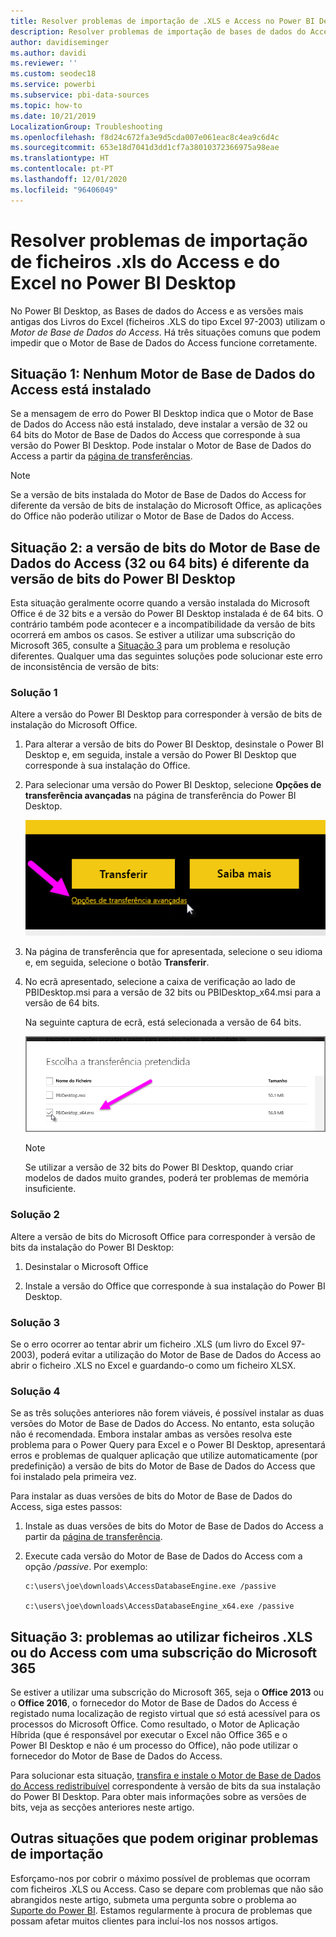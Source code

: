 ```yaml
---
title: Resolver problemas de importação de .XLS e Access no Power BI Desktop
description: Resolver problemas de importação de bases de dados do Access e folhas de cálculo .XLS no Power BI Desktop e Power Query
author: davidiseminger
ms.author: davidi
ms.reviewer: ''
ms.custom: seodec18
ms.service: powerbi
ms.subservice: pbi-data-sources
ms.topic: how-to
ms.date: 10/21/2019
LocalizationGroup: Troubleshooting
ms.openlocfilehash: f8d24c672fa3e9d5cda007e061eac8c4ea9c6d4c
ms.sourcegitcommit: 653e18d7041d3dd1cf7a38010372366975a98eae
ms.translationtype: HT
ms.contentlocale: pt-PT
ms.lasthandoff: 12/01/2020
ms.locfileid: "96406049"
---
```

# <a name="troubleshoot-importing-access-and-excel-xls-files-in-power-bi-desktop"></a>Resolver problemas de importação de ficheiros .xls do Access e do Excel no Power BI Desktop

No Power BI Desktop, as Bases de dados do Access e as versões mais antigas dos Livros do Excel (ficheiros .XLS do tipo Excel 97-2003) utilizam o *Motor de Base de Dados do Access*. Há três situações comuns que podem impedir que o Motor de Base de Dados do Access funcione corretamente.

## <a name="situation-1-no-access-database-engine-is-installed"></a>Situação 1: Nenhum Motor de Base de Dados do Access está instalado

Se a mensagem de erro do Power BI Desktop indica que o Motor de Base de Dados do Access não está instalado, deve instalar a versão de 32 ou 64 bits do Motor de Base de Dados do Access que corresponde à sua versão do Power BI Desktop. Pode instalar o Motor de Base de Dados do Access a partir da [página de transferências](https://www.microsoft.com/download/details.aspx?id=13255).

>[!NOTE]
>Se a versão de bits instalada do Motor de Base de Dados do Access for diferente da versão de bits de instalação do Microsoft Office, as aplicações do Office não poderão utilizar o Motor de Base de Dados do Access.

## <a name="situation-2-the-access-database-engine-bit-version-32-bit-or-64-bit-is-different-from-your-power-bi-desktop-bit-version"></a>Situação 2: a versão de bits do Motor de Base de Dados do Access (32 ou 64 bits) é diferente da versão de bits do Power BI Desktop

Esta situação geralmente ocorre quando a versão instalada do Microsoft Office é de 32 bits e a versão do Power BI Desktop instalada é de 64 bits. O contrário também pode acontecer e a incompatibilidade da versão de bits ocorrerá em ambos os casos. Se estiver a utilizar uma subscrição do Microsoft 365, consulte a [Situação 3](#situation-3-trouble-using-access-or-xls-files-with-a-microsoft-365-subscription) para um problema e resolução diferentes. Qualquer uma das seguintes soluções pode solucionar este erro de inconsistência de versão de bits:

### <a name="solution-1"></a>Solução 1

Altere a versão do Power BI Desktop para corresponder à versão de bits de instalação do Microsoft Office. 

1. Para alterar a versão de bits do Power BI Desktop, desinstale o Power BI Desktop e, em seguida, instale a versão do Power BI Desktop que corresponde à sua instalação do Office. 

1. Para selecionar uma versão do Power BI Desktop, selecione **Opções de transferência avançadas** na página de transferência do Power BI Desktop.
   
   ![Opções de transferência avançadas na página de transferência do Power BI Desktop](media/desktop-access-database-errors/desktop-access-errors-1.png)
   
1. Na página de transferência que for apresentada, selecione o seu idioma e, em seguida, selecione o botão **Transferir**. 
 
1. No ecrã apresentado, selecione a caixa de verificação ao lado de PBIDesktop.msi para a versão de 32 bits ou PBIDesktop_x64.msi para a versão de 64 bits. 

   Na seguinte captura de ecrã, está selecionada a versão de 64 bits.
   
   ![Escolher o tipo de transferência do Power BI Desktop](media/desktop-access-database-errors/desktop-access-errors-2.png)
   
   >[!NOTE]
   >Se utilizar a versão de 32 bits do Power BI Desktop, quando criar modelos de dados muito grandes, poderá ter problemas de memória insuficiente.

### <a name="solution-2"></a>Solução 2

Altere a versão de bits do Microsoft Office para corresponder à versão de bits da instalação do Power BI Desktop:

1. Desinstalar o Microsoft Office

2. Instale a versão do Office que corresponde à sua instalação do Power BI Desktop.

### <a name="solution-3"></a>Solução 3

Se o erro ocorrer ao tentar abrir um ficheiro .XLS (um livro do Excel 97-2003), poderá evitar a utilização do Motor de Base de Dados do Access ao abrir o ficheiro .XLS no Excel e guardando-o como um ficheiro XLSX.

### <a name="solution-4"></a>Solução 4

Se as três soluções anteriores não forem viáveis, é possível instalar as duas versões do Motor de Base de Dados do Access. No entanto, esta solução não é recomendada. Embora instalar ambas as versões resolva este problema para o Power Query para Excel e o Power BI Desktop, apresentará erros e problemas de qualquer aplicação que utilize automaticamente (por predefinição) a versão de bits do Motor de Base de Dados do Access que foi instalado pela primeira vez. 

Para instalar as duas versões de bits do Motor de Base de Dados do Access, siga estes passos:

1. Instale as duas versões de bits do Motor de Base de Dados do Access a partir da [página de transferência](https://www.microsoft.com/download/details.aspx?id=13255). 

1. Execute cada versão do Motor de Base de Dados do Access com a opção */passive*. Por exemplo:

   ```console
   c:\users\joe\downloads\AccessDatabaseEngine.exe /passive

   c:\users\joe\downloads\AccessDatabaseEngine_x64.exe /passive
   ```

## <a name="situation-3-trouble-using-access-or-xls-files-with-a-microsoft-365-subscription"></a>Situação 3: problemas ao utilizar ficheiros .XLS ou do Access com uma subscrição do Microsoft 365

Se estiver a utilizar uma subscrição do Microsoft 365, seja o **Office 2013** ou o **Office 2016**, o fornecedor do Motor de Base de Dados do Access é registado numa localização de registo virtual que *só* está acessível para os processos do Microsoft Office. Como resultado, o Motor de Aplicação Híbrida (que é responsável por executar o Excel não Office 365 e o Power BI Desktop e não é um processo do Office), não pode utilizar o fornecedor do Motor de Base de Dados do Access.

Para solucionar esta situação, [transfira e instale o Motor de Base de Dados do Access redistribuível](https://www.microsoft.com/download/details.aspx?id=13255) correspondente à versão de bits da sua instalação do Power BI Desktop. Para obter mais informações sobre as versões de bits, veja as secções anteriores neste artigo.

## <a name="other-situations-that-can-cause-import-issues"></a>Outras situações que podem originar problemas de importação

Esforçamo-nos por cobrir o máximo possível de problemas que ocorram com ficheiros .XLS ou Access. Caso se depare com problemas que não são abrangidos neste artigo, submeta uma pergunta sobre o problema ao [Suporte do Power BI](https://powerbi.microsoft.com/support/). Estamos regularmente à procura de problemas que possam afetar muitos clientes para incluí-los nos nossos artigos.


